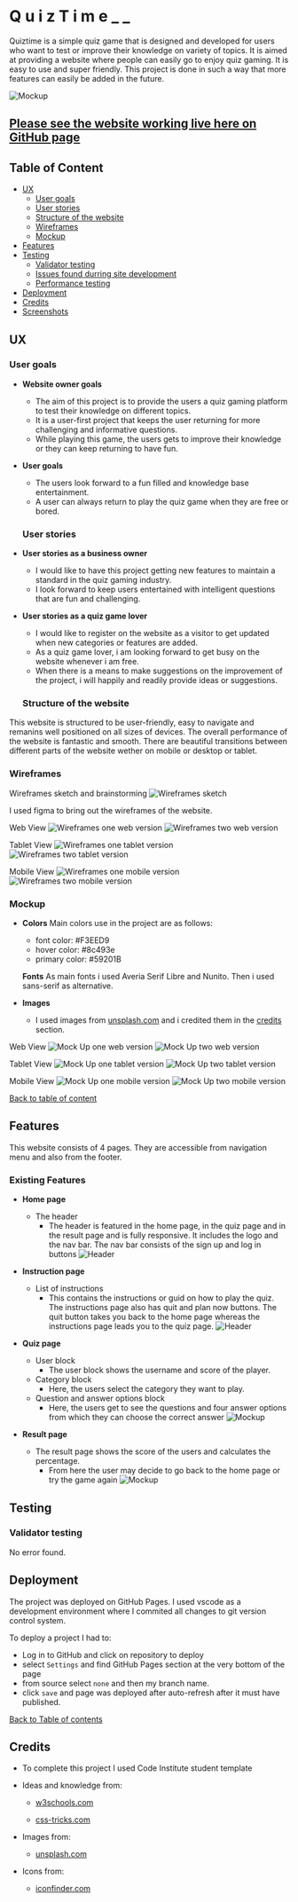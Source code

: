 # Q u i z T i m e _ _

Quiztime is a simple quiz game that is designed and developed for users who want to test or improve their knowledge on variety of topics. It is aimed at providing a website where people can easily go to enjoy quiz gaming. It is easy to use and super friendly. This project is done in such a way that more features can easily be added in the future.

![Mockup](md_images/mockup-all-screens.png)

## [Please see the website working live here on GitHub page](https://chikadim.github.io/quiztime/)

## Table of Content

- [UX](#ux)
    - [User goals](#user-goals)
    - [User stories](#user-stories)
    - [Structure of the website](#structure-of-the-website)
    - [Wireframes](#wireframes)
    - [Mockup](#mockup)
- [Features](#features)
- [Testing](#testing)
    - [Validator testing](#functionality-testing)
    - [Issues found durring site development](#issues-found-durring-site-development)
    - [Performance testing](#performance-testing)
- [Deployment](#deployment)
- [Credits](#credits)
- [Screenshots](#screenshots)

## UX


### User goals

- __Website owner goals__
  - The aim of this project is to provide the users a quiz gaming platform to test their knowledge on different topics.
  - It is a user-first project that keeps the user returning for more challenging and informative questions.
  - While playing this game, the users gets to improve their knowledge or they can keep returning to have fun.

- __User goals__
  - The users look forward to a fun filled and knowledge base entertainment.
  - A user can always return to play the quiz game when they are free or bored.

  ### User stories

- __User stories as a business owner__
  - I would like to have this project getting new features to maintain a standard in the quiz gaming industry.
  - I look forward to keep users entertained with intelligent questions that are fun and challenging. 

- __User stories as a quiz game lover__
  - I would like to register on the website as a visitor to get updated when new categories or features are added.
  - As a quiz game lover, i am looking forward to get busy on the website whenever i am free.
  - When there is a means to make suggestions on the improvement of the project, i will happily and readily provide ideas or suggestions.

  ### Structure of the website

This website is structured to be user-friendly, easy to navigate and remanins well positioned on all sizes of devices. The overall performance of the website is fantastic and smooth. There are beautiful transitions between different parts of the website wether on mobile or desktop or tablet.

### Wireframes
Wireframes sketch and brainstorming
![Wireframes sketch](md_images/wireframes-sketch.png)

I used figma to bring out the wireframes of the website.

Web View
![Wireframes one web version](md_images/wireframes-web-version-one.png)
![Wireframes two web version](md_images/wireframes-web-version-two.png)

Tablet View
![Wireframes one tablet version](md_images/wireframes-tablet-version-one.png)
![Wireframes two tablet version](md_images/wireframes-tablet-version-two.png)

Mobile View
![Wireframes one mobile version](md_images/wireframes-mobile-version-one.png)
![Wireframes two mobile version](md_images/wireframes-mobile-version-two.png)


### Mockup

- __Colors__
  Main colors use in the project are as follows:
  - font color: #F3EED9
  - hover color: #8c493e
  - primary color: #59201B

  __Fonts__
  As main fonts i used Averia Serif Libre and Nunito. Then i used sans-serif as alternative.
 

- __Images__
  - I used images from [unsplash.com](www.unsplash.com) and i credited them in the [credits](#credits) section.

Web View
![Mock Up one web version](md_images/mock-up-web-version-one.png)
![Mock Up two web version](md_images/mock-up-web-version-two.png)




Tablet View
![Mock Up one tablet version](md_images/mock-up-tablet-version-one.png)
![Mock Up two tablet version](md_images/mock-up-tablet-version-two.png)

Mobile View
![Mock Up one mobile version](md_images/mock-up-mobile-version-one.png)
![Mock Up two mobile version](md_images/mock-up-mobile-version-two.png)

[Back to table of content](#table-of-content)


## Features

This website consists of 4 pages. They are accessible from navigation menu and also from the footer.

### Existing Features
- __Home page__
  - The header
    * The header is featured in the home page, in the quiz page and in the result page and is fully responsive. It includes the logo and the nav bar. The nav bar consists of the sign up and log in buttons
    ![Header](md_images/header.png)


- __Instruction page__
  - List of instructions
    * This contains the instructions or guid on how to play the quiz. The instructions page also has quit and plan now buttons. The quit button takes you back to the home page whereas the instructions page leads you to the quiz page.
    ![Header](md_images/instruction-page.png)

- __Quiz page__
  - User block
    * The user block shows the username and score of the player.
  - Category block
    * Here, the users select the category they want to play.
  - Question and answer options block
    * Here, the users get to see the questions and four answer options from which they can choose the correct answer 
    ![Mockup](md_images/quiz-page.png)

- __Result page__
  - The result page shows the score of the users and calculates the percentage.
    * From here the user may decide to go back to the home page or try the game again
    ![Mockup](md_images/result-page.png)

## Testing

### Validator testing
  No error found.

## Deployment

The project was deployed on GitHub Pages. I used vscode as a development environment where I commited all changes to git version control system.

To deploy a project I had to:

* Log in to GitHub and click on repository to deploy 
* select `Settings` and find GitHub Pages section at the very bottom of the page
* from source select `none` and then my branch name.
* click `save` and page was deployed after auto-refresh after it must have published.

[Back to Table of contents](#table-of-contents)

  ## Credits

* To complete this project I used Code Institute student template

* Ideas and knowledge from:

    * [w3schools.com](https://www.w3schools.com)

    * [css-tricks.com](https://css-tricks.com/)

* Images from:

    * [unsplash.com](https://www.w3schools.com)

* Icons from:

    * [iconfinder.com](https://www.iconfinder.com)